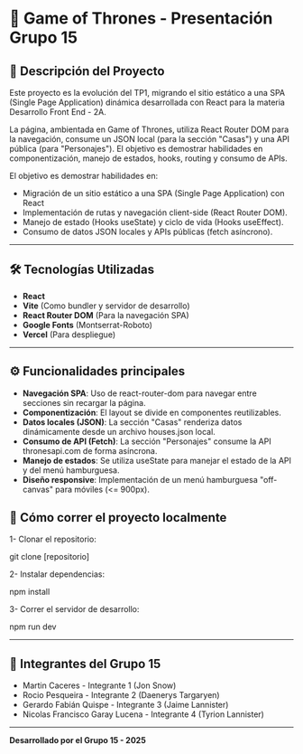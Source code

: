 # 🐉 Game of Thrones - Presentación Grupo 15

## 📖 Descripción del Proyecto

Este proyecto es la evolución del TP1, migrando el sitio estático a una SPA (Single Page Application) dinámica desarrollada con React para la materia Desarrollo Front End - 2A.

La página, ambientada en Game of Thrones, utiliza React Router DOM para la navegación, consume un JSON local (para la sección "Casas") y una API pública (para "Personajes"). El objetivo es demostrar habilidades en componentización, manejo de estados, hooks, routing y consumo de APIs.

El objetivo es demostrar habilidades en:
- Migración de un sitio estático a una SPA (Single Page Application) con React
- Implementación de rutas y navegación client-side (React Router DOM).
- Manejo de estado (Hooks useState) y ciclo de vida (Hooks useEffect).
- Consumo de datos JSON locales y APIs públicas (fetch asíncrono).

---

## 🛠️ Tecnologías Utilizadas

- **React**
- **Vite** (Como bundler y servidor de desarrollo)
- **React Router DOM** (Para la navegación SPA)
- **Google Fonts** (Montserrat-Roboto)
- **Vercel** (Para despliegue)

---
## ⚙️ Funcionalidades principales
- **Navegación SPA**: Uso de react-router-dom para navegar entre secciones sin recargar la página.
- **Componentización**: El layout se divide en componentes reutilizables.
- **Datos locales (JSON)**: La sección "Casas" renderiza datos dinámicamente desde un archivo houses.json local.
- **Consumo de API (Fetch)**: La sección "Personajes" consume la API thronesapi.com de forma asíncrona.
- **Manejo de estados**: Se utiliza useState para manejar el estado de la API y del menú hamburguesa.
- **Diseño responsive**: Implementación de un menú hamburguesa "off-canvas" para móviles (<= 900px).

## 🚀 Cómo correr el proyecto localmente

1- Clonar el repositorio:

  git clone [repositorio]

2- Instalar dependencias:

  npm install

3- Correr el servidor de desarrollo:

  npm run dev

---

## 👥 Integrantes del Grupo 15

- Martin Caceres - Integrante 1 (Jon Snow)
- Rocio  Pesqueira - Integrante 2 (Daenerys Targaryen)
- Gerardo Fabián Quispe - Integrante 3 (Jaime Lannister)
- Nicolas Francisco	Garay Lucena - Integrante 4 (Tyrion Lannister)

---

**Desarrollado por el Grupo 15 - 2025**
